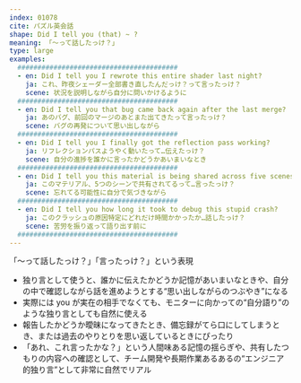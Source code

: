 ```yaml
---
index: 01078
cite: パズル英会話
shape: Did I tell you (that) ~ ?
meaning: 「〜って話したっけ？」
type: large
examples:
  ########################################
  - en: Did I tell you I rewrote this entire shader last night?
    ja: これ、昨夜シェーダー全部書き直したんだっけ？って言ったっけ？
    scene: 状況を説明しながら自分に問いかけるように
  ########################################
  - en: Did I tell you that bug came back again after the last merge?
    ja: あのバグ、前回のマージのあとまた出てきたって言ったっけ？
    scene: バグの再発について思い出しながら
  ########################################
  - en: Did I tell you I finally got the reflection pass working?
    ja: リフレクションパスようやく動いたって…伝えたっけ？
    scene: 自分の進捗を誰かに言ったかどうかあいまいなとき
  ########################################
  - en: Did I tell you this material is being shared across five scenes?
    ja: このマテリアル、5つのシーンで共有されてるって…言ったっけ？
    scene: 忘れてる可能性に自分で気づきながら
  ########################################
  - en: Did I tell you how long it took to debug this stupid crash?
    ja: このクラッシュの原因特定にどれだけ時間かかったか…話したっけ？
    scene: 苦労を振り返って語り出す前に
  ########################################
---
```


「〜って話したっけ？」「言ったっけ？」という表現

- 独り言として使うと、誰かに伝えたかどうか記憶があいまいなときや、自分の中で確認しながら話を進めようとする“思い出しながらのつぶやき”になる
- 実際には you が実在の相手でなくても、モニターに向かっての“自分語り”のような独り言としても自然に使える
- 報告したかどうか曖昧になってきたとき、備忘録がてら口にしてしまうとき、または過去のやりとりを思い返しているときにぴったり
- 「あれ、これ言ったかな？」という人間味ある記憶の揺らぎや、共有したつもりの内容への確認として、チーム開発や長期作業あるあるの“エンジニア的独り言”として非常に自然でリアル
